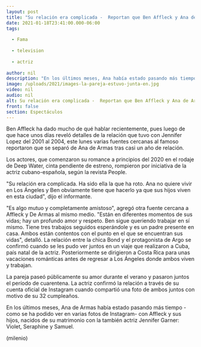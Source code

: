 ```yaml
---
layout: post
title: "Su relación era complicada -  Reportan que Ben Affleck y Ana de Armas terminaron su romance"
date: 2021-01-18T23:41:00.000-06:00
tags:
  
  - Fama
  
  - television
  
  - actriz
  
author: nil
description: "En los últimos meses, Ana había estado pasando más tiempo con Affleck y sus hijos, nacidos de su matrimonio con la también actriz Jennifer Garner. "
image: /uploads/2021/images-la-pareja-estuvo-junta-en.jpg
video: nil
audio: nil
alt: Su relación era complicada -  Reportan que Ben Affleck y Ana de Armas terminaron su romance
front: false
section: Espectáculos
---
```


Ben Affleck ha dado mucho de qué hablar recientemente, pues luego de que hace unos días reveló detalles de la relación que tuvo con Jennifer Lopez del 2001 al 2004, este lunes varias fuentes cercanas al famoso reportaron que se separó de Ana de Armas tras casi un año de relación.

Los actores, que comenzaron su romance a principios del 2020 en el rodaje de Deep Water, cinta pendiente de estreno, rompieron por iniciativa de la actriz cubano-española, según la revista People. 


"Su relación era complicada. Ha sido ella la que ha roto. Ana no quiere vivir en Los Ángeles y Ben obviamente tiene que hacerlo ya que sus hijos viven en esta ciudad", dijo el informante. 

"Es algo mutuo y completamente amistoso", agregó otra fuente cercana a Affleck y De Armas al mismo medio. "Están en diferentes momentos de sus vidas; hay un profundo amor y respeto. Ben sigue queriendo trabajar en sí mismo. Tiene tres trabajos seguidos esperándole y es un padre presente en casa. Ambos están contentos con el punto en el que se encuentran sus vidas", detalló. 
La relación entre la chica Bond y el protagonista de Argo se confirmó cuando se les pudo ver juntos en un viaje que realizaron a Cuba, país natal de la actriz. Posteriormente se dirigieron a Costa Rica para unas vacaciones románticas antes de regresar a Los Ángeles donde ambos viven y trabajan. 

La pareja paseó públicamente su amor durante el verano y pasaron juntos el período de cuarentena. La actriz confirmó la relación a través de su cuenta oficial de Instagram cuando compartió una foto de ambos juntos con motivo de su 32 cumpleaños. 

En los últimos meses, Ana de Armas había estado pasando más tiempo -como se ha podido ver en varias fotos de Instagram- con Affleck y sus hijos, nacidos de su matrimonio con la también actriz Jennifer Garner: Violet, Seraphine y Samuel. 

(milenio)